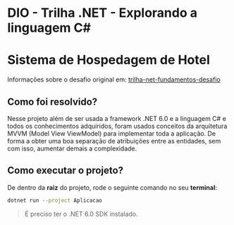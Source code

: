 DIO - Trilha .NET - Explorando a linguagem C#
===

# Sistema de Hospedagem de Hotel

Informações sobre o desafio original em: [trilha-net-fundamentos-desafio](https://github.com/digitalinnovationone/trilha-net-explorando-desafio)

## Como foi resolvido?

Nesse projeto além de ser usada a framework .NET 6.0 e a linguagem C# e todos os conhecimentos adquiridos, foram usados conceitos da arquitetura MVVM (Model View ViewModel) para implementar toda a aplicação. De forma a obter uma boa separação de atribuições entre as entidades, sem com isso,
aumentar demais a complexidade.

## Como executar o projeto?

De dentro da **raiz** do projeto, rode o seguinte comando no seu **terminal**:

```bash
dotnet run --project Aplicacao
```

> É preciso ter o .NET 6.0 SDK instalado.
